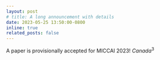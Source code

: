 ```yaml
---
layout: post
# title: A long announcement with details
date: 2023-05-25 13:50:00-0800
inline: true
related_posts: false
---
```


A paper is provisionally accepted for MICCAI 2023! $Canada^3$